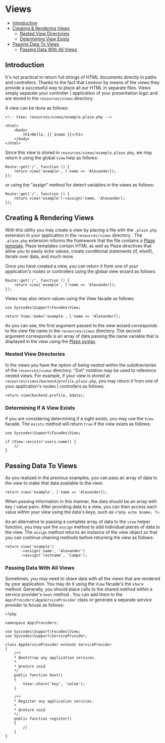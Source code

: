 # Views

- [Introduction](#introduction)
- [Creating & Rendering Views](#creating-rendering-views)
    - [Nested View Directories](#nested-view-directories)
    - [Determining View Exists](#determining-view-exists)
- [Passing Data To Views](#passing-data-views)
    - [Passing Data With All Views](#passing-data-with-views)

<a name="introduction"></a>
## Introduction

It's not practical to return full strings of HTML documents directly in paths and controllers. Thanks to the fact that Lenevor by means of the views they provide a successful way to place all our HTML in separate files. Views simply separate your controller | application of your presentation logic and are stored in the `resources/views` directory.

A view can be done as follows: 

    <!-- View: resources/views/example.plaze.php -->

    <html>
        <body>
            <h1>Hello, {{ $name }}</h1>
        </body>
    </html>

Since this view is stored in `resources/views/example.plaze.php`, we may return it using the global `view` help as follows:

    Route::get('/', function () {
        return view('example', ['name => 'Alexander]);
    });

or using the "assign" method for detect variables in the views as follows:

    Route::get('/', function () {
        return view('example')->assign('name, 'Alexander);
    });

<a name="creating-rendering-views"></a>
## Creating & Rendering Views

With this utility you may create a view by placing a file with the `.plaze.php` extension in your application in the `resources/views` directory . The `.plaze.php` extension informs the framework that the file contains a [Plaze template](/plaze.md). Plaze templates contain HTML as well as Plaze directives that allow you to easily echo values, create conditional statements (if, elseif), iterate over data, and much more.

Once you have created a view, you can return it from one of your application's routes or controllers using the global view wizard as follows: 

    Route::get('/', function () {
        return view('example', ['name => 'Alexander]);
    });

Views may also return values using the View facade as follows:

    use Syscodes\Support\Facades\View;

    return View::make('example', ['name => 'Alexander]);

As you can see, the first argument passed to the view wizard corresponds to the view file name in the `resources/views` directory. The second argument corresponds is an array of data passing the name variable that is displayed in the view using the [Plaze syntax](/plaze.md). 

<a name="nested-view-directories"></a>
### Nested View Directories

In the views you have the option of being nested within the subdirectories of the `resources/views` directory. "Dot" notation may be used to reference nested views. For example, if your view is stored at `resources/views/backend/profile.plaze.php`, you may return it from one of your application's routes | controllers as follows: 

    return view(backend.profile, $data);

<a name="determining-view-exists"></a>
### Determining If A View Exists

If you are considering determining if a sight exists, you may use the `View` facade. The `exists` method will return `true` if the view exists as follows:

    use Syscodes\Support\Facades\View;

    if (View::exists('users.name)) {
        //
    }

<a name="passing-data-views"></a>
## Passing Data To Views

As you realized in the previous examples, you can pass an array of data to the view to make that data available to the view:

    return view('example', ['name => 'Alexander]);

When passing information in this manner, the data should be an array with key / value pairs. After providing data to a view, you can then access each value within your view using the data's keys, such as `<?php echo $name; ?>`.

As an alternative to passing a complete array of data to the `view` helper function, you may use the `assign` method to add individual pieces of data to the view. The `assign` method returns an instance of the view object so that you can continue chaining methods before returning the view as follows:

    return view('example')
           ->assign('name', 'Alexander')
           ->assign('lastname', 'Campo');

<a name="passing-data-with-views"></a>
### Passing Data With All Views

Sometimes, you may need to share data with all the views that are rendered  by your application. You may do it using the `View` facade's the `share` method. Generally, you should place calls to the shared method within a service provider's `boot` method . You can add them to the `App\Providers\AppServiceProvider` class or generate a separate service provider to house as follows:

    <?php 

    namespace App\Providers;

    use Syscodes\Support\Facades\View;
    use Syscodes\Support\ServiceProvider;

    class AppServiceProvider extends ServiceProvider
    {
        /**
        * Bootstrap any application services.
        * 
        * @return void
        */
        public function boot()
        {
            View::share('key', 'value');
        }

        /**
        * Register any application services.
        * 
        * @return void
        */
        public function register()
        {
            //
        }
    }